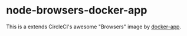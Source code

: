 # node-browsers-docker-app

This is a extends CircleCI's awesome "Browsers" image by [docker-app](https://github.com/docker/app).
